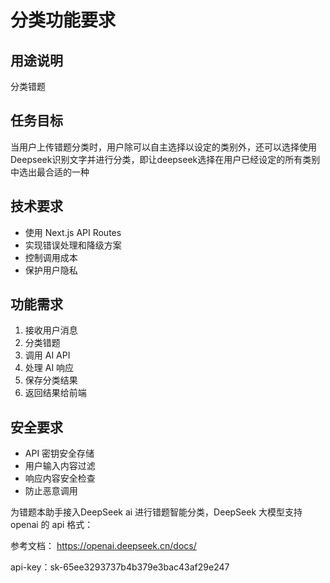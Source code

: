 # 分类功能要求

## 用途说明

分类错题

## 任务目标

当用户上传错题分类时，用户除可以自主选择以设定的类别外，还可以选择使用Deepseek识别文字并进行分类，即让deepseek选择在用户已经设定的所有类别中选出最合适的一种

## 技术要求

- 使用 Next.js API Routes
- 实现错误处理和降级方案
- 控制调用成本
- 保护用户隐私

## 功能需求

1. 接收用户消息
2. 分类错题
3. 调用 AI API
4. 处理 AI 响应
5. 保存分类结果
6. 返回结果给前端

## 安全要求

- API 密钥安全存储
- 用户输入内容过滤
- 响应内容安全检查
- 防止恶意调用

为错题本助手接入DeepSeek ai 进行错题智能分类，DeepSeek 大模型支持 openai 的 api 格式：

参考文档： https://openai.deepseek.cn/docs/


api-key：sk-65ee3293737b4b379e3bac43af29e247